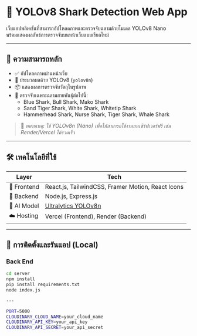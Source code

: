 # 🦈 YOLOv8 Shark Detection Web App

เว็บแอปพลิเคชันที่สามารถอัปโหลดภาพและตรวจจับฉลามด้วยโมเดล YOLOv8 Nano  
พร้อมแสดงผลลัพธ์การตรวจจับบนหน้าเว็บแบบเรียลไทม์

---

## 📸 ความสามารถหลัก
- ✅ อัปโหลดภาพผ่านหน้าเว็บ
- 🧠 ประมวลผลด้วย YOLOv8 (`yolov8n`)
- 📦 แสดงผลการตรวจจับวัตถุในรูปภาพ
- 🦈 ตรวจจับเฉพาะฉลามสายพันธุ์ต่อไปนี้:
  - Blue Shark, Bull Shark, Mako Shark  
  - Sand Tiger Shark, White Shark, Whitetip Shark  
  - Hammerhead Shark, Nurse Shark, Tiger Shark, Whale Shark

> 📝 *หมายเหตุ: ใช้ YOLOv8n (Nano) เพื่อให้สามารถใช้งานบนเซิร์ฟเวอร์ฟรี เช่น Render/Vercel ได้รวดเร็ว*

---

## 🛠️ เทคโนโลยีที่ใช้

| Layer | Tech |
|-------|------|
| 🎨 Frontend | React.js, TailwindCSS, Framer Motion, React Icons |
| 🧪 Backend | Node.js, Express.js |
| 🧠 AI Model | [Ultralytics YOLOv8n](https://github.com/ultralytics/ultralytics) |
| ☁️ Hosting | Vercel (Frontend), Render (Backend) |

---

## 🚀 การติดตั้งและรันแอป (Local)
### Back End
```bash
cd server
npm install
pip install requirements.txt
node index.js

---

PORT=5000
CLOUDINARY_CLOUD_NAME=your_cloud_name
CLOUDINARY_API_KEY=your_api_key
CLOUDINARY_API_SECRET=your_api_secret